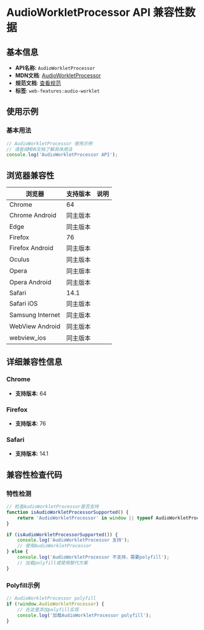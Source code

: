 # AudioWorkletProcessor API 兼容性数据

## 基本信息

- **API名称**: `AudioWorkletProcessor`
- **MDN文档**: [AudioWorkletProcessor](https://developer.mozilla.org/docs/Web/API/AudioWorkletProcessor)
- **规范文档**: [查看规范](https://webaudio.github.io/web-audio-api/#AudioWorkletProcessor)
- **标签**: `web-features:audio-worklet`

## 使用示例

### 基本用法

```javascript
// AudioWorkletProcessor 使用示例
// 请查阅MDN文档了解具体用法
console.log('AudioWorkletProcessor API');
```

## 浏览器兼容性

| 浏览器 | 支持版本 | 说明 |
|--------|----------|------|
| Chrome | 64 |  |
| Chrome Android | 同主版本 |  |
| Edge | 同主版本 |  |
| Firefox | 76 |  |
| Firefox Android | 同主版本 |  |
| Oculus | 同主版本 |  |
| Opera | 同主版本 |  |
| Opera Android | 同主版本 |  |
| Safari | 14.1 |  |
| Safari iOS | 同主版本 |  |
| Samsung Internet | 同主版本 |  |
| WebView Android | 同主版本 |  |
| webview_ios | 同主版本 |  |

## 详细兼容性信息

### Chrome

- **支持版本**: 64

### Firefox

- **支持版本**: 76

### Safari

- **支持版本**: 14.1

## 兼容性检查代码

### 特性检测

```javascript
// 检查AudioWorkletProcessor是否支持
function isAudioWorkletProcessorSupported() {
    return 'AudioWorkletProcessor' in window || typeof AudioWorkletProcessor !== 'undefined';
}

if (isAudioWorkletProcessorSupported()) {
    console.log('AudioWorkletProcessor 支持');
    // 使用AudioWorkletProcessor
} else {
    console.log('AudioWorkletProcessor 不支持，需要polyfill');
    // 加载polyfill或使用替代方案
}
```

### Polyfill示例

```javascript
// AudioWorkletProcessor polyfill
if (!window.AudioWorkletProcessor) {
    // 在这里添加polyfill实现
    console.log('加载AudioWorkletProcessor polyfill');
}
```

